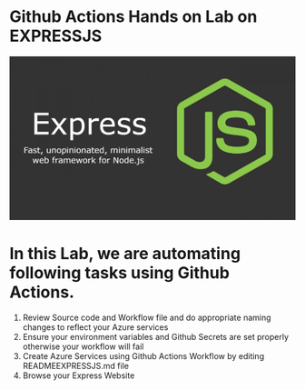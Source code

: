 # Github Actions Hands on Lab on EXPRESSJS

![expressjs](expressjs.png)

# In this Lab, we are automating following tasks using Github Actions.

1. Review Source code and Workflow file and do appropriate naming changes to reflect your Azure services
2. Ensure your environment variables and Github Secrets are set properly otherwise your workflow will fail
3. Create Azure Services using Github Actions Workflow by editing READMEEXPRESSJS.md file
4. Browse your Express Website
